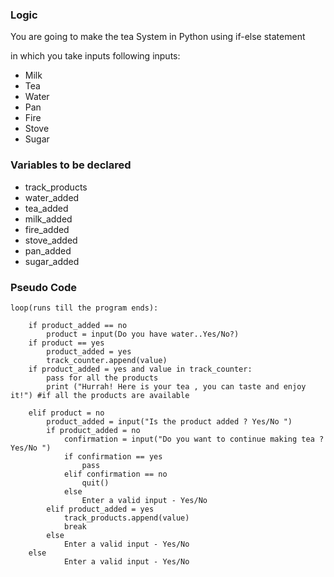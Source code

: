 ### Logic

You are going to make the tea System
in Python using if-else statement

in which you take inputs following inputs:
- Milk
- Tea
- Water
- Pan
- Fire
- Stove
- Sugar

### Variables to be declared

- track_products
- water_added
- tea_added
- milk_added
- fire_added
- stove_added
- pan_added
- sugar_added

### Pseudo Code

    loop(runs till the program ends):

        if product_added == no
            product = input(Do you have water..Yes/No?)
        if product == yes
            product_added = yes
            track_counter.append(value)
        if product_added = yes and value in track_counter:
            pass for all the products
            print ("Hurrah! Here is your tea , you can taste and enjoy it!") #if all the products are available

        elif product = no
            product_added = input("Is the product added ? Yes/No ")
            if product_added = no
                confirmation = input("Do you want to continue making tea ? Yes/No ")
                if confirmation == yes
                    pass
                elif confirmation == no
                    quit()
                else
                    Enter a valid input - Yes/No
            elif product_added = yes
                track_products.append(value)
				break	
            else
                Enter a valid input - Yes/No
        else
                Enter a valid input - Yes/No


